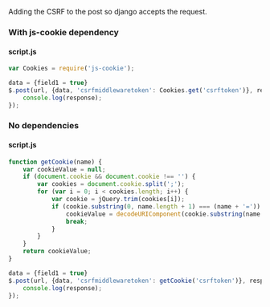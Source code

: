Adding the CSRF to the post so django accepts the request.

### With js-cookie dependency
#### script.js
```javascript
var Cookies = require('js-cookie');

data = {field1 = true}
$.post(url, {data, 'csrfmiddlewaretoken': Cookies.get('csrftoken')}, response => {
    console.log(response);
});
```

### No dependencies
#### script.js
```javascript
function getCookie(name) {
    var cookieValue = null;
    if (document.cookie && document.cookie !== '') {
        var cookies = document.cookie.split(';');
        for (var i = 0; i < cookies.length; i++) {
            var cookie = jQuery.trim(cookies[i]);
            if (cookie.substring(0, name.length + 1) === (name + '=')) {
                cookieValue = decodeURIComponent(cookie.substring(name.length + 1));
                break;
            }
        }
    }
    return cookieValue;
}

data = {field1 = true}
$.post(url, {data, 'csrfmiddlewaretoken': getCookie('csrftoken')}, response => {
    console.log(response);
});
```

